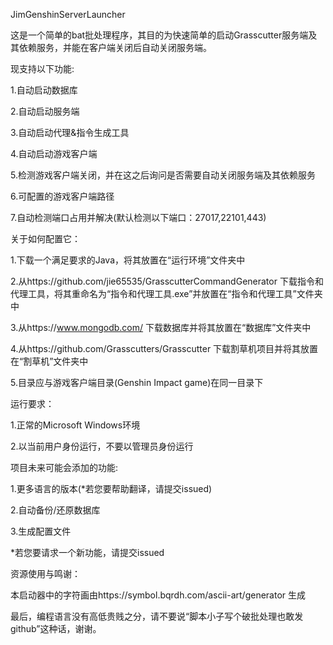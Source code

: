 JimGenshinServerLauncher

这是一个简单的bat批处理程序，其目的为快速简单的启动Grasscutter服务端及其依赖服务，并能在客户端关闭后自动关闭服务端。

现支持以下功能:

1.自动启动数据库

2.自动启动服务端

3.自动启动代理&指令生成工具

4.自动启动游戏客户端

5.检测游戏客户端关闭，并在这之后询问是否需要自动关闭服务端及其依赖服务

6.可配置的游戏客户端路径

7.自动检测端口占用并解决(默认检测以下端口：27017,22101,443)

关于如何配置它：

1.下载一个满足要求的Java，将其放置在“运行环境”文件夹中

2.从https://github.com/jie65535/GrasscutterCommandGenerator 下载指令和代理工具，将其重命名为“指令和代理工具.exe”并放置在“指令和代理工具”文件夹中

3.从https://www.mongodb.com/ 下载数据库并将其放置在“数据库”文件夹中

4.从https://github.com/Grasscutters/Grasscutter 下载割草机项目并将其放置在“割草机”文件夹中

5.目录应与游戏客户端目录(Genshin Impact game)在同一目录下

运行要求：

1.正常的Microsoft Windows环境

2.以当前用户身份运行，不要以管理员身份运行

项目未来可能会添加的功能:

1.更多语言的版本(*若您要帮助翻译，请提交issued)

2.自动备份/还原数据库

3.生成配置文件

*若您要请求一个新功能，请提交issued

资源使用与鸣谢：

本启动器中的字符画由https://symbol.bqrdh.com/ascii-art/generator 生成

最后，编程语言没有高低贵贱之分，请不要说“脚本小子写个破批处理也敢发github”这种话，谢谢。
